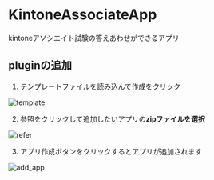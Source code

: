 # KintoneAssociateApp
kintoneアソシエイト試験の答えあわせができるアプリ

## pluginの追加
1. テンプレートファイルを読み込んで作成をクリック

![template](https://user-images.githubusercontent.com/17245737/59142581-7be65500-89fb-11e9-94f3-a5b454fdb75f.png)

2. 参照をクリックして追加したいアプリの**zipファイルを選択**

![refer](https://user-images.githubusercontent.com/17245737/59142567-4fcad400-89fb-11e9-88b5-598729802473.png)

3. アプリ作成ボタンをクリックするとアプリが追加されます

![add_app](https://user-images.githubusercontent.com/17245737/59142709-fc598580-89fc-11e9-820a-d9bf0f497ee5.png)
